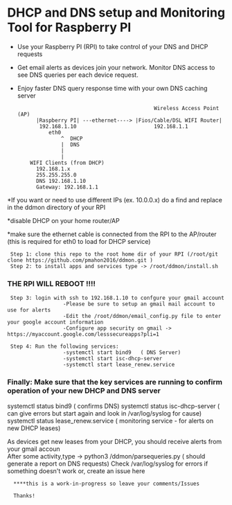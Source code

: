 # DHCP and DNS setup and Monitoring Tool for Raspberry PI
- Use your Raspberry PI (RPI) to take control of your DNS and DHCP requests
- Get email alerts as devices join your network. Monitor DNS access to see DNS queries per each device request. 
- Enjoy faster DNS query response time with your own DNS caching server

                                                  Wireless Access Point (AP)     
            |Raspberry PI| ---ethernet----> |Fios/Cable/DSL WIFI Router|
             192.168.1.10                         192.168.1.1
                eth0     
                    ^  DHCP
                    |  DNS
                    |           
                    |           
          WIFI Clients (from DHCP)
            192.168.1.x
            255.255.255.0
            DNS 192.168.1.10
            Gateway: 192.168.1.1
                               
*If you want or need to use different IPs (ex. 10.0.0.x) do a find and replace in the ddmon directory of your RPI

*disable DHCP on your home router/AP

*make sure the ethernet cable is connected from the RPI to the AP/router  (this is required for eth0 to load for DHCP service)

     Step 1: clone this repo to the root home dir of your RPI (/root/git clone https://github.com/pmahon2016/ddmon.git )
     Step 2: to install apps and services type -> /root/ddmon/install.sh
   ###                THE RPI WILL REBOOT !!!!                
    
     Step 3: login with ssh to 192.168.1.10 to confgure your gmail account
                      -Please be sure to setup an gmail mail account to use for alerts
                      -Edit the /root/ddmon/email_config.py file to enter your google account information
                      -Configure app security on gmail -> https://myaccount.google.com/lesssecureapps?pli=1
     
     Step 4: Run the following services: 
                      -systemctl start bind9   ( DNS Server)
                      -systemctl start isc-dhcp-server
                      -systemctl start lease_renew.service
                      
   ### Finally: Make sure that the key services are running to confirm operation of your new DHCP and DNS server
   systemctl status bind9  ( confirms DNS)
   systemctl status isc-dhcp-server ( can give errors but start again and look in /var/log/syslog for cause) 
   systemctl status lease_renew.service ( monitoring service - for alerts on new DHCP leases)
                
   As devices get new leases from your DHCP, you should receive alerts from your gmail accoun            
   After some activity,type -> python3 /ddmon/parsequeries.py  ( should generate a report on DNS requests)
   Check /var/log/syslog for errors if something doesn't work or, create an issue here          
              
      ****this is a work-in-progress so leave your comments/Issues 
      
      Thanks!
